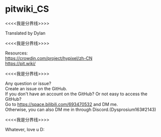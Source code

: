 # pitwiki_CS 

<<<<我是分界线>>>>

 Translated by Dylan

  <<<<我是分界线>>>>

 Resources:                                   
 https://crowdin.com/project/hypixel/zh-CN   
 https://pit.wiki/

<<<<我是分界线>>>>

 Any question or issue?     
 Create an issue on the GitHub.     
 If you don't have an account on the GitHub? Or not easy to access the GitHub?     
 Go to https://space.bilibili.com/693470532 and DM me.     
 Otherwise, you can also DM me in through Discord.(Dysprosium163#2143)     

<<<<我是分界线>>>>

 Whatever, love u D:

